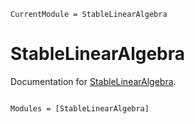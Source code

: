 ```@meta
CurrentModule = StableLinearAlgebra
```

# StableLinearAlgebra

Documentation for [StableLinearAlgebra](https://github.com/cohensbw/StableLinearAlgebra.jl).

```@index
```

```@autodocs
Modules = [StableLinearAlgebra]
```
